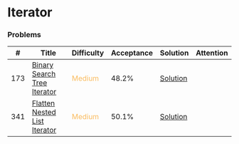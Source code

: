Iterator
===

### Problems
| #   | Title    |   Difficulty | Acceptance |Solution  | Attention |
| --- | --- | --- | --- | --- | --- |
|173  | [Binary Search Tree Iterator](https://leetcode.com/problems/binary-search-tree-iterator/) | <span style="color:#FABC60">Medium</span> | 48.2% |[Solution](../problems/173.md)|
|341 | [Flatten Nested List Iterator](https://leetcode.com/problems/flatten-nested-list-iterator/) | <span style="color:#FABC60">Medium</span> | 50.1% |[Solution](../problems/341.md)
